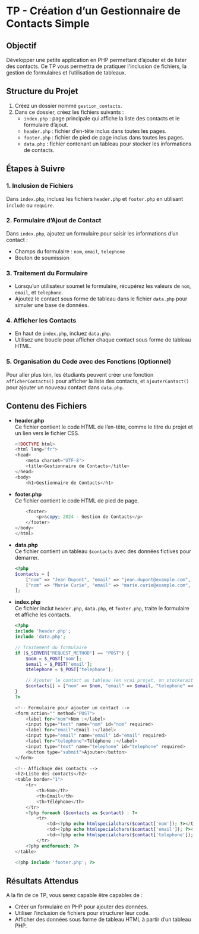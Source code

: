 
# TP - Création d’un Gestionnaire de Contacts Simple

## Objectif
Développer une petite application en PHP permettant d’ajouter et de lister des contacts. Ce TP vous permettra de pratiquer l'inclusion de fichiers, la gestion de formulaires et l’utilisation de tableaux.

## Structure du Projet

1. Créez un dossier nommé `gestion_contacts`.
2. Dans ce dossier, créez les fichiers suivants :
   - `index.php` : page principale qui affiche la liste des contacts et le formulaire d’ajout.
   - `header.php` : fichier d’en-tête inclus dans toutes les pages.
   - `footer.php` : fichier de pied de page inclus dans toutes les pages.
   - `data.php` : fichier contenant un tableau pour stocker les informations de contacts.

## Étapes à Suivre

### 1. Inclusion de Fichiers
Dans `index.php`, incluez les fichiers `header.php` et `footer.php` en utilisant `include` ou `require`.

### 2. Formulaire d’Ajout de Contact
Dans `index.php`, ajoutez un formulaire pour saisir les informations d’un contact :
- Champs du formulaire : `nom`, `email`, `telephone`
- Bouton de soumission

### 3. Traitement du Formulaire
- Lorsqu’un utilisateur soumet le formulaire, récupérez les valeurs de `nom`, `email`, et `telephone`.
- Ajoutez le contact sous forme de tableau dans le fichier `data.php` pour simuler une base de données.

### 4. Afficher les Contacts
- En haut de `index.php`, incluez `data.php`.
- Utilisez une boucle pour afficher chaque contact sous forme de tableau HTML.

### 5. Organisation du Code avec des Fonctions (Optionnel)
Pour aller plus loin, les étudiants peuvent créer une fonction `afficherContacts()` pour afficher la liste des contacts, et `ajouterContact()` pour ajouter un nouveau contact dans `data.php`.

## Contenu des Fichiers

- **header.php**  
  Ce fichier contient le code HTML de l’en-tête, comme le titre du projet et un lien vers le fichier CSS.
  ```php
  <!DOCTYPE html>
  <html lang="fr">
  <head>
      <meta charset="UTF-8">
      <title>Gestionnaire de Contacts</title>
  </head>
  <body>
      <h1>Gestionnaire de Contacts</h1>
  ```

- **footer.php**  
  Ce fichier contient le code HTML de pied de page.
  ```php
      <footer>
          <p>&copy; 2024 - Gestion de Contacts</p>
      </footer>
  </body>
  </html>
  ```

- **data.php**  
  Ce fichier contient un tableau `$contacts` avec des données fictives pour démarrer.
  ```php
  <?php
  $contacts = [
      ["nom" => "Jean Dupont", "email" => "jean.dupont@example.com", "telephone" => "0102030405"],
      ["nom" => "Marie Curie", "email" => "marie.curie@example.com", "telephone" => "0607080910"],
  ];
  ```

- **index.php**  
  Ce fichier inclut `header.php`, `data.php`, et `footer.php`, traite le formulaire et affiche les contacts.
  ```php
  <?php
  include 'header.php';
  include 'data.php';

  // Traitement du formulaire
  if ($_SERVER["REQUEST_METHOD"] == "POST") {
      $nom = $_POST['nom'];
      $email = $_POST['email'];
      $telephone = $_POST['telephone'];

      // Ajouter le contact au tableau (en vrai projet, on stockerait dans une base de données)
      $contacts[] = ["nom" => $nom, "email" => $email, "telephone" => $telephone];
  }
  ?>

  <!-- Formulaire pour ajouter un contact -->
  <form action="" method="POST">
      <label for="nom">Nom :</label>
      <input type="text" name="nom" id="nom" required>
      <label for="email">Email :</label>
      <input type="email" name="email" id="email" required>
      <label for="telephone">Téléphone :</label>
      <input type="text" name="telephone" id="telephone" required>
      <button type="submit">Ajouter</button>
  </form>

  <!-- Affichage des contacts -->
  <h2>Liste des contacts</h2>
  <table border="1">
      <tr>
          <th>Nom</th>
          <th>Email</th>
          <th>Téléphone</th>
      </tr>
      <?php foreach ($contacts as $contact) : ?>
          <tr>
              <td><?php echo htmlspecialchars($contact['nom']); ?></td>
              <td><?php echo htmlspecialchars($contact['email']); ?></td>
              <td><?php echo htmlspecialchars($contact['telephone']); ?></td>
          </tr>
      <?php endforeach; ?>
  </table>

  <?php include 'footer.php'; ?>
  ```

## Résultats Attendus

A la fin de ce TP, vous serez capable être capables de :

- Créer un formulaire en PHP pour ajouter des données.
- Utiliser l’inclusion de fichiers pour structurer leur code.
- Afficher des données sous forme de tableau HTML à partir d’un tableau PHP.

